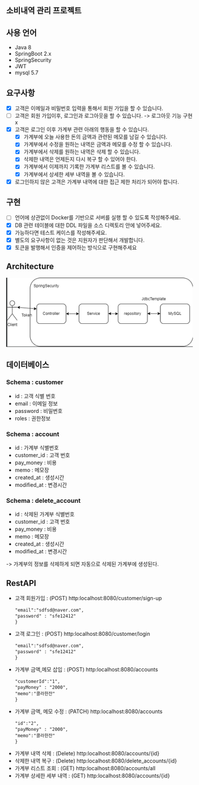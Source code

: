 ## 소비내역 관리 프로젝트

## 사용 언어 
- Java 8
- SpringBoot 2.x
- SpringSecurity
- JWT
- mysql 5.7

## 요구사항
- [x] 고객은 이메일과 비밀번호 입력을 통해서 회원 가입을 할 수 있습니다. <br>
- [ ] 고객은 회원 가입이후, 로그인과 로그아웃을 할 수 있습니다. -> 로그아웃 기능 구현 x <br>
- [x] 고객은 로그인 이후 가계부 관련 아래의 행동을 할 수 있습니다. <br>
    - [x] 가계부에 오늘 사용한 돈의 금액과 관련된 메모를 남길 수 있습니다. <br>
    - [x] 가계부에서 수정을 원하는 내역은 금액과 메모를 수정 할 수 있습니다. <br>
    - [x] 가계부에서 삭제를 원하는 내역은 삭제 할 수 있습니다. <br>
    - [x] 삭제한 내역은 언제든지 다시 복구 할 수 있어야 한다. <br>
    - [x] 가계부에서 이제까지 기록한 가계부 리스트를 볼 수 있습니다. <br>
    - [x] 가계부에서 상세한 세부 내역을 볼 수 있습니다. <br>
- [x] 로그인하지 않은 고객은 가계부 내역에 대한 접근 제한 처리가 되어야 합니다. <br>

## 구현 
- [ ] 언어에 상관없이 Docker를 기반으로 서버를 실행 할 수 있도록 작성해주세요.
- [x] DB 관련 테이블에 대한 DDL 파일을 소스 디렉토리 안에 넣어주세요.
- [x] 가능하다면 테스트 케이스를 작성해주세요.
- [x] 별도의 요구사항이 없는 것은 지원자가 판단해서 개발합니다.
- [x] 토큰을 발행해서 인증을 제어하는 방식으로 구현해주세요

## Architecture
![image](src/main/resources/static/image.png)

## 데이터베이스
### Schema : customer
- id : 고객 식별 번호
- email : 이메일 정보
- password : 비밀번호
- roles : 권한정보

### Schema : account
- id : 가계부 식별번호
- customer_id : 고객 번호
- pay_money : 비용
- memo : 메모장
- created_at : 생성시간
- modified_at : 변경시간

### Schema : delete_account
- id : 삭제된 가계부 식별번호
- customer_id : 고객 번호
- pay_money : 비용
- memo : 메모장
- created_at : 생성시간
- modified_at : 변경시간

-> 가계부의 정보를 삭제하게 되면 자동으로 삭제된 가계부에 생성된다.

## RestAPI
- 고객 회원가입 : (POST) http:localhost:8080/customer/sign-up
  ```{
  "email":"sdfsd@naver.com",
  "password" : "sfe12412"
  }
  ```
- 고객 로그인 : (POST) http:localhost:8080/customer/login
  ```{
  "email":"sdfsd@naver.com",
  "password" : "sfe12412"
  }
  ```
- 가계부 금액,메모 삽입 : (POST) http:localhost:8080/accounts
  ```{
  "customerId":"1",
  "payMoney" : "2000",
  "memo":"콜라한잔"
  }
  ```
- 가계부 금액, 메모 수정 : (PATCH) http:localhost:8080/accounts
  ```{
  "id":"2",
  "payMoney" : "2000",
  "memo":"콜라한잔"
  }
  ```
- 가계부 내역 삭제 : (Delete) http:localhost:8080/accounts/{id}
- 삭제한 내역 복구 : (Delete) http:localhost:8080/delete_accounts/{id}
- 가계부 리스트 조회 : (GET) http:localhost:8080/accounts/all
- 가계부 상세한 세부 내역 : (GET) http:localhost:8080/accounts/{id}
